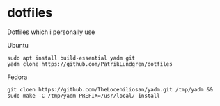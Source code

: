 # dotfiles
Dotfiles which i personally use

Ubuntu
```
sudo apt install build-essential yadm git
yadm clone https://github.com/PatrikLundgren/dotfiles
```

Fedora
```
git cloen https://github.com/TheLocehiliosan/yadm.git /tmp/yadm && sudo make -C /tmp/yadm PREFIX=/usr/local/ install
```
